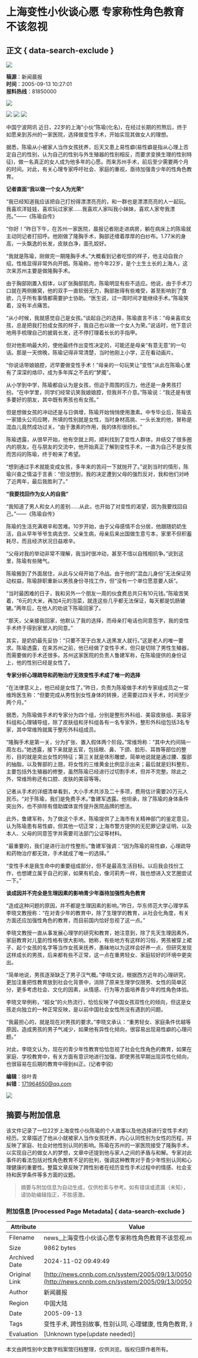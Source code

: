 # 上海变性小伙谈心愿 专家称性角色教育不该忽视

## 正文 { data-search-exclude }


![](http://news.cnnb.com.cn/packages/2015/images/1_2.jpg)

**稿源**：新闻晨报  
**时间**：2005-09-13 10:27:01  
**报料热线**：81850000

![](http://news.cnnb.com.cn/packages/2015/images/erweima.png)

![](http://news.cnnb.com.cn/packages/2015/images/1_14.jpg) ![](http://news.cnnb.com.cn/packages/2015/images/1_15.jpg) ![](http://news.cnnb.com.cn/packages/2015/images/1_16.png)

中国宁波网讯 近日，22岁的上海“小伙”陈瑜(化名)，在经过长期的煎熬后，终于如愿来到苏州的一家医院，选择做变性手术，开始实现其做女人的理想。

据悉，陈瑜从小被家人当作女孩抚养，后天又患上易性癖(易性癖是指从心理上否定自己的性别，认为自己的性别与外生殖器的性别相反，而要求变换生理的性别特征)，做一名真正的女人成为他多年的心愿。而来苏州手术，前后至少需要两个月的时间。对此，有关心理专家呼吁社会、家庭的重视，亟待加强青少年的性角色教育。

**记者直面“我以做一个女人为光荣”**

“我已经知道我应该把自己打扮得漂漂亮亮的，和一群也是漂漂亮亮的人一起玩。我喜欢洋娃娃，喜欢玩过家家……我喜欢人家叫我小妹妹，喜欢人家夸我漂亮。”——《陈瑜自传》

“你好！”昨日下午，在苏州一家医院，晨报记者刚走进病房，躺在病床上的陈瑜就主动同记者打招呼。他刚做了隆胸手术，胸部还缠着厚厚的白纱布。1.77米的身高，一头飘逸的长发，皮肤白净，面孔姣好。

“我就是陈瑜，刚做完一期隆胸手术。”大概看到记者吃惊的样子，他主动自我介绍，性格显得非常外向开朗。陈瑜称，他今年22岁，是个土生土长的上海人，这次来苏州主要是做隆胸手术。

由于胸部刚置入假体，以扩张胸部肌肉，陈瑜明显有些不适应。他说，由于手术刀口就在两侧腋窝，他的双手一直软弱无力，胸部胀得有些难受，甚至影响到了食欲，几乎所有事情都需要护士协助。“医生说，过一周时间才能继续手术。”陈瑜笑着，没有半点痛苦。

“从小时候，我就感觉自己是女孩。”谈起自己的选择，陈瑜直言不讳：“母亲喜欢女孩，总是把我打扮成女孩的样子，我自己也以做一个女人为荣。”说话时，他下意识地用手梳理自己的披肩长发，还不停打理着长长的手指甲。

但对他影响最大的，使他最终作出变性决定的，可能还是母亲“有意无意”的一句话。那是一天傍晚，陈瑜记得非常清楚，当时他刚上小学，正在看动画片。

“你说话带娘娘腔，迟早要做变性手术！”母亲的一句玩笑让“变性”从此在陈瑜心里有了深深的烙印，成为多年挥之不去的“梦魇”。

从小学到中学，陈瑜都自认为是女孩，但迫于周围的压力，他还是一身男孩打扮。“在中学里，同学们经常讥笑我娘娘腔，但我并不介意。”陈瑜说：“我还是有很多要好的朋友，其中既有男孩也有女孩。”

但是想做女孩的冲动还是与日俱增，陈瑜开始悄悄使用激素。中专毕业后，陈瑜去一家猎头公司应聘，所填的性别就是女性，当时身材高挑、一头长发的他，冒称是混血儿竟然成功过关。“由于激素的作用，我的体形很颀长。”

陈瑜透露，从很早开始，他有空就上网，顺利找到了变性人群体，并结交了很多圈内的朋友。在与朋友的交流中，他开始真正了解到变性手术，一直为自己不是女孩而苦闷的陈瑜，终于盼来了希望。

“想到通过手术就能变成女孩，多年来的苦闷一下就抛开了。”说到当时的情形，陈瑜兴奋之情溢于言表：“但没想到，我的决定遭到父母的强烈反对，我和他们对峙了近两年，最后我胜利了。”

**“我要找回作为女人的自我”**

“我知道了男人和女人的差别……从此，也开始了对变性的渴望，因为我要找回自己。”——《陈瑜自传》

陈瑜的生活充满艰辛和苦难。10岁开始，由于父母感情不合分居，他跟随奶奶生活，自从早年爷爷生病去世、父亲生病，母亲后来出国做生意亏本，家里不但积蓄耗尽，而且经济状况日益艰辛。

“父母对我的举动非常不理解，我当时很冲动，甚至不惜以自残相抗争。”说到这里，陈瑜有些赌气。

陈瑜搬到了外面居住，从此与父母开始了冷战。由于他的“混血儿身份”无法保证劳动权益，陈瑜辞职重新以男孩身份寻找工作，但“没有一个单位愿意要人妖”。

“当时最困难的日子，我和另外一个朋友一周的伙食费总共只有10元钱。”陈瑜苦笑着，“6元的大米，再加4元的泡菜，就连这些几乎都无法保证，每天都是饥肠辘辘。”两年后，在他人的劝说下陈瑜回家了。

“那天，父亲接我回家，他默认了我的选择，而母亲打电话也同意签字，我的变性手术终于得到家里人的同意。”

其实，是奶奶最先妥协：“只要不至于白发人送黑发人就行。”这是老人的唯一要求。陈瑜透露，在来苏州之前，他已经做了变性手术，但只是切除了男性生殖器，而需要做的手术还很多。苏州这家医院的负责人鲁建军称，在陈瑜提供的身份证上，他的性别已经是女性了。

**专家分析心理疏导和药物治疗无效变性手术成了唯一的选择**

“在法律意义上，他已经是女性了。”昨日，负责为陈瑜做手术的专家组成员之一常维玲医生称：“但要完成从男性到女性身体的转换，还需要过四关手术，时间至少两个月。”

据悉，为陈瑜做手术的专家分为四个组，分别是整形外科组、美容皮肤组、美容牙科组和心理辅导组，除了皮肤组和牙科组各有一名专家外，整形外科组包括3名专家，其中常维玲就属于整形外科组成员。

“隆胸手术是第一关，分为扩张、置入假体两个阶段。”常维玲称：“其中大约间隔一周左右。”她透露，接下来就是五官，包括眼、鼻、下颌、脸形、耳唇等部位的整形，目的就是突出女性的特征；第三关就是体形雕塑，简单地说就是通过腰、腹部的抽脂，以及臀部的上翘，将女性的三维黄金比例显示出来；最后就是妇科整形，主要包括外生殖器的修整，虽然陈瑜已经进行过切割手术，但并不完整。除此之外，常维玲称还有口腔、皮肤的美容等等。

记者从手术的详细清单看到，大小手术共涉及二十多项，费用估计需要20万元人民币。“对于陈瑜，我们是免费手术。”鲁建军透露。他坦承，除了陈瑜的身体条件突出外，也不排除有借助媒体宣传提升医院品牌的想法。

此外，鲁建军称，为了做这个手术，陈瑜提供了上海市有关精神部门的鉴定意见，认为陈瑜患有易性癖，但其他一切正常；上海市警方提供的无犯罪记录证明，以及本人、父母的同意签字并需要司法部门公证等材料。

“最重要的，我们是进行治疗性整形。”鲁建军强调：“因为陈瑜的易性癖，心理疏导和药物治疗都无效，手术就成了唯一的选择。”

“变性手术是我生命中的重要组成部分，但不是最高生活目标。以后我会找份工作，也想建立属于自己的家，如果有机会，像河莉秀一样，我也想进入文艺圈尝试一下。”

**谈成因并不完全是生理因素的影响青少年亟待加强性角色教育**

“造成这种问题的原因，并不都是生理因素的影响。”昨日，华东师范大学心理学系李晓文教授称：“在对青少年的教育中，除了生理学的教育，从社会化角度，有关方面还应加强性角色的教育，而目前国内恰好忽视了这一点。”

李晓文教授一直从事发展心理学的研究和教育，她注意到，除了先天生理因素外，家庭教育对儿童的性格有很大影响。她称，有些地方有这样的习俗，男孩被穿上裙子、起个女孩的名字等当作女孩来抚养，愚昧地以为这样会好养一点，但研究发现这样成长的男孩，后来都有些不正常，这一点在重男轻女、家庭较好的环境中更突出。

“简单地说，男孩逐渐缺乏了男子汉气概。”李晓文说，根据西方近年的心理研究，更加注重把性教育放到社会化背景中，消除了原来生理学仅限男、女性的简单区分，更多考虑社会、文化的因素，从情感、行为等方面培养青少年的性角色体验。

李晓文举例称，“超女”的火热流行，恰恰反映了中国女孩双性化的倾向，但这是女孩走向独立的一种正常反映，是以前中国社会女性所没有遇到的问题。

“我最担心的，就是现在对男孩的要求。”李晓文承认：“重男轻女、家庭条件优越等原因，造成男孩的男子气减少，如果他有异性化倾向，很容易出现易性癖的心理问题。”

对此，李晓文认为，现在的青少年性教育恰恰忽视了社会化性角色的教育，如果在家庭、学校教育中，有关方面有意识地进行加强，即使男孩早期出现异性化倾向，也很容易在后期的教育中得到纠正。(记者李锐)

**编辑**：徐叶青  
**纠错**：[171964650@qq.com](mailto:171964650@qq.com)

![](http://www.cnnb.com.cn/pic/0/04/21/41/4214177_806742.jpg)

## 摘要与附加信息

<!-- tcd_abstract -->
该文件记录了一位22岁上海变性小伙陈瑜的个人故事以及他选择进行变性手术的经历。文章描述了他从小就被家人当作女孩抚养，内心认同性别为女性的历程，并反映了家庭、社会对他性别认同的影响。陈瑜在苏州的一家医院接受了隆胸手术，以实现自己的做女人的梦想，文章中还提到他与家人之间的矛盾与和解。专家对此事件的看法包括对性角色教育不足的批判，强调这种教育对于青少年性别认同和心理健康的重要性。整篇文章反映了跨性别者在经历变性手术过程中的情感、社会支持和医学条件等多方面的议题。
<!-- tcd_abstract_end -->

> 摘要与附加信息为自动生成，仅供检索与参考。如有错误或遗漏（未知），请协助编辑指正，不胜感激。

### 附加信息 [Processed Page Metadata] { data-search-exclude }

| Attribute       | Value                                  |
|-----------------|----------------------------------------|
| Filename        | news_上海变性小伙谈心愿专家称性角色教育不该忽视.md                             |
| Size            | 9862 bytes                           |
| Archived Date   | 2024-11-02 09:49:49                             |
| Original Link   | [http://news.cnnb.com.cn/system/2005/09/13/005018082.shtml](http://news.cnnb.com.cn/system/2005/09/13/005018082.shtml)                       |
| Author          | 新闻晨报                               |
| Region          | 中国大陆                               |
| Date            | 2005-09-13                                 |
| Tags            | 变性手术, 跨性别故事, 性别认同, 心理健康, 性角色教育, 家庭影响                                 |
| Evaluation            | [Unknown type(update needed)]                                 |
<!-- tcd_table_end -->

本文由跨性别中文数字档案馆归档整理，仅供浏览。版权归原作者所有。
